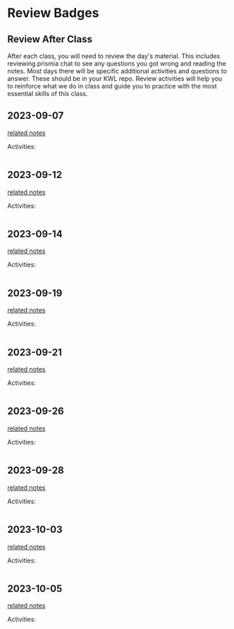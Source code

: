 
# Review Badges


## Review After Class

After each class, you will need to review the day's material. This includes reviewing prismia chat to see any questions you got wrong and reading the notes. Most days there will be specific additional activities and questions to answer.  These should be in your KWL repo. Review activities will help you to reinforce what we do in class and guide you to practice with the most essential skills of this class.  


## 2023-09-07

[related notes](../notes/2023-09-07)

Activities:
```{include} ../_review/2023-09-07.md
```
## 2023-09-12

[related notes](../notes/2023-09-12)

Activities:
```{include} ../_review/2023-09-12.md
```
## 2023-09-14

[related notes](../notes/2023-09-14)

Activities:
```{include} ../_review/2023-09-14.md
```
## 2023-09-19

[related notes](../notes/2023-09-19)

Activities:
```{include} ../_review/2023-09-19.md
```
## 2023-09-21

[related notes](../notes/2023-09-21)

Activities:
```{include} ../_review/2023-09-21.md
```
## 2023-09-26

[related notes](../notes/2023-09-26)

Activities:
```{include} ../_review/2023-09-26.md
```
## 2023-09-28

[related notes](../notes/2023-09-28)

Activities:
```{include} ../_review/2023-09-28.md
```
## 2023-10-03

[related notes](../notes/2023-10-03)

Activities:
```{include} ../_review/2023-10-03.md
```
## 2023-10-05

[related notes](../notes/2023-10-05)

Activities:
```{include} ../_review/2023-10-05.md
```